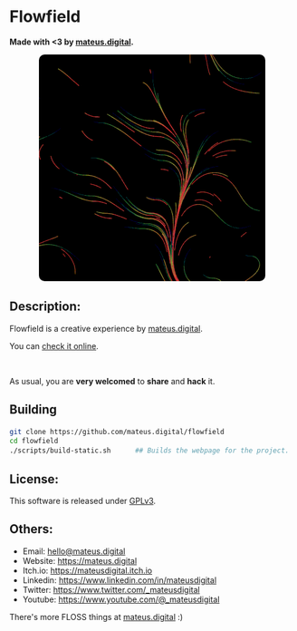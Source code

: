 # Flowfield

**Made with <3 by [mateus.digital](https://mateus.digital).**


<p align="center">
    <img style="border-radius: 10px;" src="./res/readme.gif"/>
</p>

## Description:

Flowfield is a creative experience by [mateus.digital](https://mateus.digital).

You can [check it online](https://mateus.digital/flowfield).

<br>

As usual, you are **very welcomed** to **share** and **hack** it.


## Building


```bash
git clone https://github.com/mateus.digital/flowfield
cd flowfield
./scripts/build-static.sh      ## Builds the webpage for the project.
```

## License:

This software is released under [GPLv3](https://www.gnu.org/licenses/gpl-3.0.en.html).


## Others:

- Email: hello@mateus.digital
- Website: https://mateus.digital
- Itch.io: https://mateusdigital.itch.io
- Linkedin: https://www.linkedin.com/in/mateusdigital
- Twitter: https://www.twitter.com/_mateusdigital
- Youtube: https://www.youtube.com/@_mateusdigital

There's more FLOSS things at [mateus.digital](https://mateus.digital) :)
